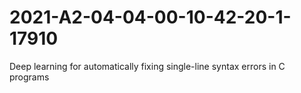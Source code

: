 # 2021-A2-04-04-00-10-42-20-1-17910
Deep learning for automatically fixing single-line syntax errors in C programs
